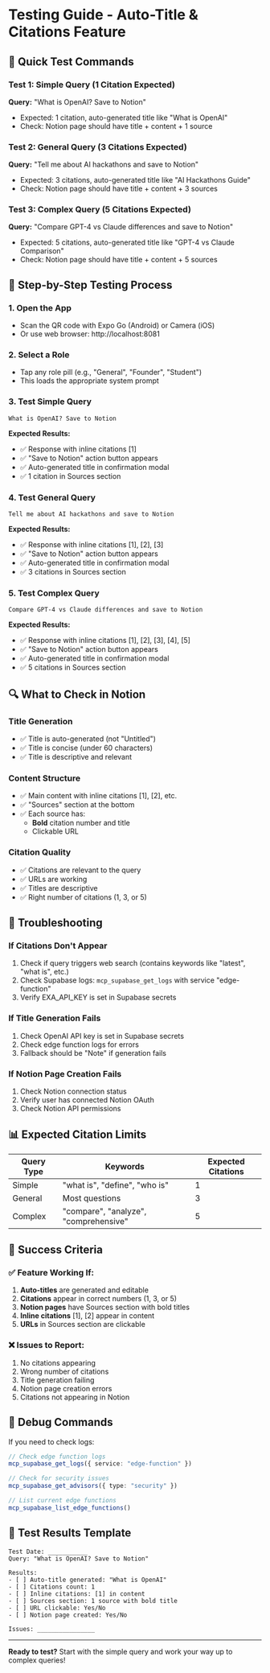 # Testing Guide - Auto-Title & Citations Feature

## 🚀 Quick Test Commands

### Test 1: Simple Query (1 Citation Expected)
**Query:** "What is OpenAI? Save to Notion"
- Expected: 1 citation, auto-generated title like "What is OpenAI"
- Check: Notion page should have title + content + 1 source

### Test 2: General Query (3 Citations Expected)
**Query:** "Tell me about AI hackathons and save to Notion"
- Expected: 3 citations, auto-generated title like "AI Hackathons Guide"
- Check: Notion page should have title + content + 3 sources

### Test 3: Complex Query (5 Citations Expected)
**Query:** "Compare GPT-4 vs Claude differences and save to Notion"
- Expected: 5 citations, auto-generated title like "GPT-4 vs Claude Comparison"
- Check: Notion page should have title + content + 5 sources

## 📱 Step-by-Step Testing Process

### 1. Open the App
- Scan the QR code with Expo Go (Android) or Camera (iOS)
- Or use web browser: http://localhost:8081

### 2. Select a Role
- Tap any role pill (e.g., "General", "Founder", "Student")
- This loads the appropriate system prompt

### 3. Test Simple Query
```
What is OpenAI? Save to Notion
```
**Expected Results:**
- ✅ Response with inline citations [1]
- ✅ "Save to Notion" action button appears
- ✅ Auto-generated title in confirmation modal
- ✅ 1 citation in Sources section

### 4. Test General Query
```
Tell me about AI hackathons and save to Notion
```
**Expected Results:**
- ✅ Response with inline citations [1], [2], [3]
- ✅ "Save to Notion" action button appears
- ✅ Auto-generated title in confirmation modal
- ✅ 3 citations in Sources section

### 5. Test Complex Query
```
Compare GPT-4 vs Claude differences and save to Notion
```
**Expected Results:**
- ✅ Response with inline citations [1], [2], [3], [4], [5]
- ✅ "Save to Notion" action button appears
- ✅ Auto-generated title in confirmation modal
- ✅ 5 citations in Sources section

## 🔍 What to Check in Notion

### Title Generation
- ✅ Title is auto-generated (not "Untitled")
- ✅ Title is concise (under 60 characters)
- ✅ Title is descriptive and relevant

### Content Structure
- ✅ Main content with inline citations [1], [2], etc.
- ✅ "Sources" section at the bottom
- ✅ Each source has:
  - **Bold** citation number and title
  - Clickable URL

### Citation Quality
- ✅ Citations are relevant to the query
- ✅ URLs are working
- ✅ Titles are descriptive
- ✅ Right number of citations (1, 3, or 5)

## 🐛 Troubleshooting

### If Citations Don't Appear
1. Check if query triggers web search (contains keywords like "latest", "what is", etc.)
2. Check Supabase logs: `mcp_supabase_get_logs` with service "edge-function"
3. Verify EXA_API_KEY is set in Supabase secrets

### If Title Generation Fails
1. Check OpenAI API key is set in Supabase secrets
2. Check edge function logs for errors
3. Fallback should be "Note" if generation fails

### If Notion Page Creation Fails
1. Check Notion connection status
2. Verify user has connected Notion OAuth
3. Check Notion API permissions

## 📊 Expected Citation Limits

| Query Type | Keywords | Expected Citations |
|------------|----------|-------------------|
| Simple | "what is", "define", "who is" | 1 |
| General | Most questions | 3 |
| Complex | "compare", "analyze", "comprehensive" | 5 |

## 🎯 Success Criteria

### ✅ Feature Working If:
1. **Auto-titles** are generated and editable
2. **Citations** appear in correct numbers (1, 3, or 5)
3. **Notion pages** have Sources section with bold titles
4. **Inline citations** [1], [2] appear in content
5. **URLs** in Sources section are clickable

### ❌ Issues to Report:
1. No citations appearing
2. Wrong number of citations
3. Title generation failing
4. Notion page creation errors
5. Citations not appearing in Notion

## 🔧 Debug Commands

If you need to check logs:
```typescript
// Check edge function logs
mcp_supabase_get_logs({ service: "edge-function" })

// Check for security issues
mcp_supabase_get_advisors({ type: "security" })

// List current edge functions
mcp_supabase_list_edge_functions()
```

## 📝 Test Results Template

```
Test Date: ___________
Query: "What is OpenAI? Save to Notion"

Results:
- [ ] Auto-title generated: "What is OpenAI"
- [ ] Citations count: 1
- [ ] Inline citations: [1] in content
- [ ] Sources section: 1 source with bold title
- [ ] URL clickable: Yes/No
- [ ] Notion page created: Yes/No

Issues: ________________
```

---

**Ready to test?** Start with the simple query and work your way up to complex queries!
